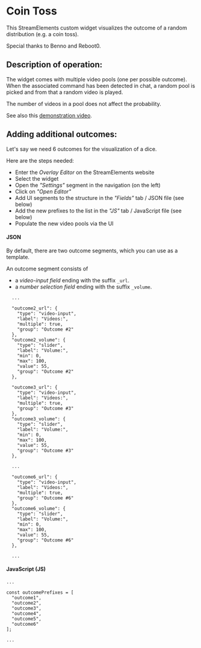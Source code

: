 # Coin Toss
This StreamElements custom widget visualizes the outcome of a random distribution (e.g. a coin toss).

Special thanks to Benno and Reboot0.

## Description of operation:
The widget comes with multiple video pools (one per possible outcome).  
When the associated command has been detected in chat, a random pool is picked and from that a random video is played.

The number of videos in a pool does not affect the probability.

See also this [demonstration video](https://streamable.com/cqz1h0).

## Adding additional outcomes:
Let's say we need 6 outcomes for the visualization of a dice.

Here are the steps needed:
 - Enter the *Overlay Editor* on the StreamElements website
 - Select the widget
 - Open the *"Settings"* segment in the navigation (on the left)
 - Click on *"Open Editor"*
 - Add UI segments to the structure in the *"Fields"* tab / JSON file (see below)
 - Add the new prefixes to the list in the *"JS"* tab / JavaScript file (see below)
 - Populate the new video pools via the UI

#### JSON
By default, there are two outcome segments, which you can use as a template.

An outcome segment consists of
- a *video-input field* ending with the suffix `_url`.
- a *number selection field* ending with the suffix `_volume`.

```
  ...
  
  "outcome2_url": {
    "type": "video-input", 
    "label": "Videos:", 
    "multiple": true, 
    "group": "Outcome #2"
  }, 
  "outcome2_volume": {
    "type": "slider", 
    "label": "Volume:", 
    "min": 0, 
    "max": 100, 
    "value": 55, 
    "group": "Outcome #2"
  }, 
  
  "outcome3_url": {
    "type": "video-input", 
    "label": "Videos:", 
    "multiple": true, 
    "group": "Outcome #3"
  }, 
  "outcome3_volume": {
    "type": "slider", 
    "label": "Volume:", 
    "min": 0, 
    "max": 100, 
    "value": 55, 
    "group": "Outcome #3"
  }, 
  
  ...
  
  "outcome6_url": {
    "type": "video-input", 
    "label": "Videos:", 
    "multiple": true, 
    "group": "Outcome #6"
  }, 
  "outcome6_volume": {
    "type": "slider", 
    "label": "Volume:", 
    "min": 0, 
    "max": 100, 
    "value": 55, 
    "group": "Outcome #6"
  }, 
  
  ...
```

#### JavaScript (JS)
```
...

const outcomePrefixes = [
  "outcome1", 
  "outcome2",
  "outcome3",
  "outcome4",
  "outcome5",
  "outcome6"
];

...
```
